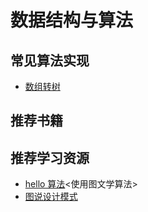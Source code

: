 # 数据结构与算法

## 常见算法实现

- [数组转树](./arrayToTree.js)

## 推荐书籍

## 推荐学习资源

- [hello 算法](https://www.hello-algo.com/chapter_preface/about_the_book/)<使用图文学算法>
- [图说设计模式](https://design-patterns.readthedocs.io/zh_CN/latest/index.html)
